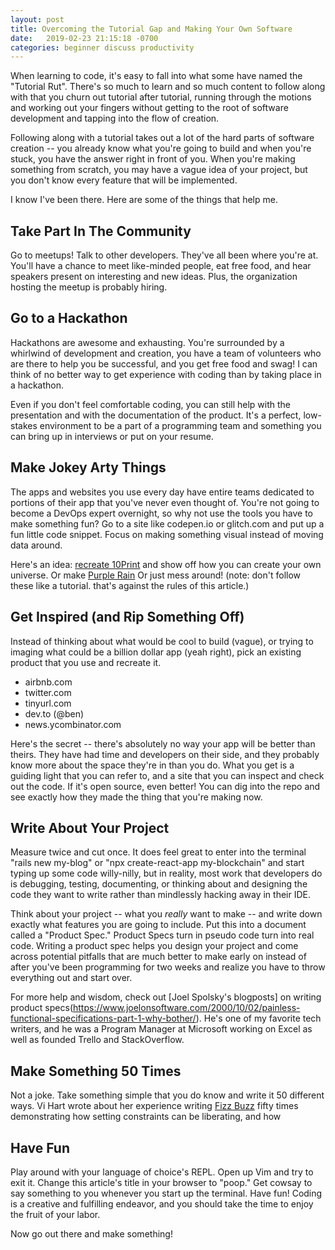 ```yaml
---
layout: post
title: Overcoming the Tutorial Gap and Making Your Own Software
date:   2019-02-23 21:15:18 -0700
categories: beginner discuss productivity
---
```


When learning to code, it's easy to fall into what some have named the "Tutorial Rut". There's so much to learn and so much content to follow along with that you churn out tutorial after tutorial, running through the motions and working out your fingers without getting to the root of software development and tapping into the flow of creation.

Following along with a tutorial takes out a lot of the hard parts of software creation -- you already know what you're going to build and when you're stuck, you have the answer right in front of you. When you're making something from scratch, you may have a vague idea of your project, but you don't know every feature that will be implemented.

I know I've been there. Here are some of the things that help me.

## Take Part In The Community
Go to meetups! Talk to other developers. They've all been where you're at. You'll have a chance to meet like-minded people, eat free food, and hear speakers present on interesting and new ideas. Plus, the organization hosting the meetup is probably hiring.

## Go to a Hackathon
Hackathons are awesome and exhausting. You're surrounded by a whirlwind of development and creation, you have a team of volunteers who are there to help you be successful, and you get free food and swag! I can think of no better way to get experience with coding than by taking place in a hackathon.

Even if you don't feel comfortable coding, you can still help with the presentation and with the documentation of the product. It's a perfect, low-stakes environment to be a part of a programming team and something you can bring up in interviews or put on your resume.

## Make Jokey Arty Things
The apps and websites you use every day have entire teams dedicated to portions of their app that you've never even thought of. You're not going to become a DevOps expert overnight, so why not use the tools you have to make something fun? Go to a site like codepen.io or glitch.com and put up a fun little code snippet. Focus on making something visual instead of moving data around.

Here's an idea: [recreate 10Print](https://www.makeartwithpython.com/blog/10-print-in-python/) and show off how you can create your own universe. Or make [Purple Rain](https://www.youtube.com/watch?v=KkyIDI6rQJI) Or just mess around! (note: don't follow these like a tutorial. that's against the rules of this article.)

## Get Inspired (and Rip Something Off)
Instead of thinking about what would be cool to build (vague), or trying to imaging what could be a billion dollar app (yeah right), pick an existing product that you use and recreate it.

* airbnb.com
* twitter.com
* tinyurl.com
* dev.to (@ben)
* news.ycombinator.com

Here's the secret -- there's absolutely no way your app will be better than theirs. They have had time and developers on their side, and they probably know more about the space they're in than you do. What you get is a guiding light that you can refer to, and a site that you can inspect and check out the code. If it's open source, even better! You can dig into the repo and see exactly how they made the thing that you're making now.

## Write About Your Project
Measure twice and cut once. It does feel great to enter into the terminal "rails new my-blog" or "npx create-react-app my-blockchain" and start typing up some code willy-nilly, but in reality, most work that developers do is debugging, testing, documenting, or thinking about and designing the code they want to write rather than mindlessly hacking away in their IDE.

Think about your project -- what you _really_ want to make -- and write down exactly what features you are going to include. Put this into a document called a "Product Spec." Product Specs turn in pseudo code turn into real code. Writing a product spec helps you design your project and come across potential pitfalls that are much better to make early on instead of after you've been programming for two weeks and realize you have to throw everything out and start over.

For more help and wisdom, check out [Joel Spolsky's blogposts] on writing product specs(https://www.joelonsoftware.com/2000/10/02/painless-functional-specifications-part-1-why-bother/). He's one of my favorite tech writers, and he was a Program Manager at Microsoft working on Excel as well as founded Trello and StackOverflow.

## Make Something 50 Times
Not a joke. Take something simple that you do know and write it 50 different ways. Vi Hart wrote about her experience writing [Fizz Buzz](http://vihart.com/fifty-fizzbuzzes/) fifty times demonstrating how setting constraints can be liberating, and how

## Have Fun
Play around with your language of choice's REPL. Open up Vim and try to exit it. Change this article's title in your browser to "poop." Get cowsay to say something to you whenever you start up the terminal. Have fun! Coding is a creative and fulfilling endeavor, and you should take the time to enjoy the fruit of your labor.

Now go out there and make something!
